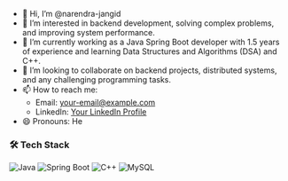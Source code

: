 - 👋 Hi, I’m @narendra-jangid
- 👀 I’m interested in backend development, solving complex problems, and improving system performance.
- 🌱 I’m currently working as a Java Spring Boot developer with 1.5 years of experience and learning Data Structures and Algorithms (DSA) and C++.
- 💞️ I’m looking to collaborate on backend projects, distributed systems, and any challenging programming tasks.
- 📫 How to reach me: 
  - Email: your-email@example.com
  - LinkedIn: [Your LinkedIn Profile](https://www.linkedin.com/in/your-profile)
- 😄 Pronouns: He
<!--- - ⚡ Fun fact: I enjoy optimizing code and love participating in coding challenges and hackathons! --->

<!---
narendra-jangid/narendra-jangid is a ✨ special ✨ repository because its `README.md` (this file) appears on your GitHub profile.
You can click the Preview link to take a look at your changes.
--->
### 🛠 Tech Stack
![Java](https://img.shields.io/badge/Java-%23ED8B00.svg?style=flat-square&logo=java&logoColor=white)
![Spring Boot](https://img.shields.io/badge/Spring%20Boot-%236DB33F.svg?style=flat-square&logo=spring-boot&logoColor=white)
![C++](https://img.shields.io/badge/C++-%2300599C.svg?style=flat-square&logo=c%2B%2B&logoColor=white)
![MySQL](https://img.shields.io/badge/MySQL-%2300f.svg?style=flat-square&logo=mysql&logoColor=white)
